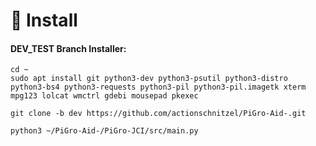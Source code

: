 

# :floppy_disk: Install

#### DEV_TEST Branch Installer:

```
cd ~
sudo apt install git python3-dev python3-psutil python3-distro python3-bs4 python3-requests python3-pil python3-pil.imagetk xterm mpg123 lolcat wmctrl gdebi mousepad pkexec

git clone -b dev https://github.com/actionschnitzel/PiGro-Aid-.git

python3 ~/PiGro-Aid-/PiGro-JCI/src/main.py
```
